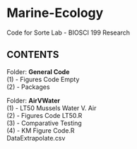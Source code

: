 Marine-Ecology
=====
Code for Sorte Lab - BIOSCI 199 Research


**CONTENTS**<br/>
----
Folder: **General Code** <br/>
(1) - Figures Code Empty <br/>
(2) - Packages <br/>

Folder: **AirVWater** <br/>
(1) - LT50 Mussels Water V. Air <br/>
(2) - Figures Code LT50.R<br/>
(3) - Comparative Testing<br/>
(4) - KM Figure Code.R<br/>
DataExtrapolate.csv

